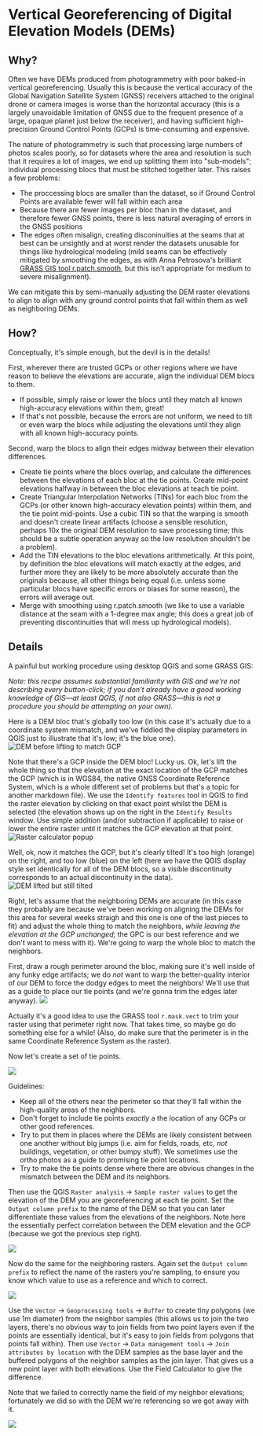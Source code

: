 # Vertical Georeferencing of Digital Elevation Models (DEMs)

## Why?
Often we have DEMs produced from photogrammetry with poor baked-in vertical georeferencing. Usually this is because the vertical accuracy of the Global Navigation Satellite System (GNSS) receivers attached to the original drone or camera images is worse than the horizontal accuracy (this is a largely unavoidable limitation of GNSS due to the frequent presence of a large, opaque planet just below the receiver), and having sufficient high-precision Ground Control Points (GCPs) is time-consuming and expensive.

The nature of photogrammetry is such that processing large numbers of photos scales poorly, so for datasets where the area and resolution is such that it requires a lot of images, we end up splitting them into "sub-models"; individual processing blocs that must be stitched together later. This raises a few problems:
- The proccessing blocs are smaller than the dataset, so if Ground Control Points are available fewer will fall within each area
- Because there are fewer images per bloc than in the dataset, and therefore fewer GNSS points, there is less natural averaging of errors in the GNSS positions
- The edges often misalign, creating disconinuities at the seams that at best can be unsightly and at worst render the datasets unusable for things like hydrological modeling (mild seams can be effectively mitigated by smoothing the edges, as with Anna Petrosova's brilliant [GRASS GIS tool r.patch.smooth](https://github.com/petrasovaa/r.patch.smooth), but this isn't appropriate for medium to severe misalignment).

We can mitigate this by semi-manually adjusting the DEM raster elevations to align to align with any ground control points that fall within them as well as neighboring DEMs.

## How?
Conceptually, it's simple enough, but the devil is in the details!

First, wherever there are trusted GCPs or other regions where we have reason to believe the elevations are accurate, align the individual DEM blocs to them.
- If possible, simply raise or lower the blocs until they match all known high-accuracy elevations within them, great!
- If that's not possible, because the errors are not uniform, we need to tilt or even warp the blocs while adjusting the elevations until they align with all known high-accuracy points.

Second, warp the blocs to align their edges midway between their elevation differences.
- Create tie points where the blocs overlap, and calculate the differences between the elevations of each bloc at the tie points. Create mid-point elevations halfway in between the bloc elevations at teach tie point. 
- Create Triangular Interpolation Networks (TINs) for each bloc from the GCPs (or other known high-accuracy elevation points) within them, and the tie point mid-points. Use a cubic TIN so that the warping is smooth and doesn't create linear artifacts (choose a sensible resolution, perhaps 10x the original DEM resolution to save processing time; this should be a subtle operation anyway so the low resolution shouldn't be a problem).
- Add the TIN elevations to the bloc elevations arithmetically. At this point, by definition the bloc elevations will match exactly at the edges, and further more they are likely to be more absolutely accurate than the originals because, all other things being equal (i.e. unless some particular blocs have specific errors or biases for some reason), the errors will average out.
- Merge with smoothing using r.patch.smooth (we like to use a variable distance at the seam with a 1-degree max angle; this does a great job of preventing discontinuities that will mess up hydrological models).

## Details
A painful but working procedure using desktop QGIS and some GRASS GIS:

_Note: this recipe assumes substantial familiarity with GIS and we're not describing every button-click; if you don't already have a good working knowledge of GIS&mdash;at least QGIS, if not also GRASS&mdash;this is not a procedure you should be attempting on your own)._

Here is a DEM bloc that's globally too low (in this case it's actually due to a coordinate system mismatch, and we've fiddled the display parameters in QGIS just to illustrate that it's low; it's the blue one).
![DEM before lifting to match GCP](images/dem_too_low.jpg)

Note that there's a GCP inside the DEM bloc! Lucky us. Ok, let's lift the whole thing so that the elevation at the exact location of the GCP matches the GCP (which is in WGS84, the native GNSS Coordinate Reference System, which is a whole different set of problems but that's a topic for another markdown file). We use the ```Identify features``` tool in QGIS to find the raster elevation by clicking on that exact point whilst the DEM is selected (the elevation shows up on the right in the ```Identify Results``` window. Use simple addition (and/or subtraction if applicable) to raise or lower the entire raster until it matches the GCP elevation at that point.
![Raster calculator popup](images/raster_calculator_lift.jpg)

Well, ok, now it matches the GCP, but it's clearly tilted! It's too high (orange) on the right, and too low (blue) on the left (here we have the QGIS display style set identically for all of the DEM blocs, so a visible discontinuity corresponds to an actual discontinuity in the data).
![DEM lifted but still tilted](images/dem_lifted.jpg)

Right, let's assume that the neighboring DEMs are accurate (in this case they probably are because we've been working on aligning the DEMs for this area for several weeks straigh and this one is one of the last pieces to fit) and adjust the whole thing to match the neighbors, _while leaving the elevation at the GCP unchanged_; the GPC is our best reference and we don't want to mess with it). We're going to warp the whole bloc to match the neighbors.

First, draw a rough perimeter around the bloc, making sure it's well inside of any funky edge artifacts; we do _not_ want to warp the better-quality interior of our DEM to force the dodgy edges to meet the neighbors! We'll use that as a guide to place our tie points (and we're gonna trim the edges later anyway).
![](images/rough_perimeter.jpg)

Actually it's a good idea to use the GRASS tool ```r.mask.vect``` to trim your raster using that perimeter right now. That takes time, so maybe go do something else for a while! (Also, do make sure that the perimeter is in the same Coordinate Reference System as the raster). 

Now let's create a set of tie points.

![](images/create_point_layer.jpg)

Guidelines:
- Keep all of the others near the perimeter so that they'll fall within the high-quality areas of the neighbors.
- Don't forget to include tie points _exactly_ a the location of any GCPs or other good references.
- Try to put them in places where the DEMs are likely consistent between one another without big jumps (i.e. aim for fields, roads, etc, _not_ buildings, vegetation, or other bumpy stuff). We sometimes use the ortho photos as a guide to promising tie point locations.
- Try to make the tie points dense where there are obvious changes in the mismatch between the DEM and its neighbors.

Then use the QGIS ```Raster analysis``` -> ```Sample raster values``` to get the elevation of the DEM you are georeferencing at each tie point. Set the ```Output column prefix``` to the name of the DEM so that you can later differentiate these values from the elevations of the neighbors. Note here the essentially perfect correlation between the DEM elevation and the GCP (because we got the previous step right). 

![](images/DEM_samples_at_tie_points.jpg)

Now do the same for the neighboring rasters. Again set the ```Output column prefix``` to reflect the name of the rasters you're sampling, to ensure you know which value to use as a reference and which to correct. 

![](images/neighbor_samples.jpg)

Use the ```Vector``` -> ```Geoprocessing tools``` -> ```Buffer``` to create tiny polygons (we use 1m diameter) from the neighbor samples (this allows us to join the two layers, there's no obvious way to join fields from two point layers even if the points are essentially identical, but it's easy to join fields from polygons that points fall within). Then use ```Vector``` -> ```Data management tools``` -> ```Join attributes by location``` with the DEM samples as the base layer and the buffered polygons of the neighbor samples as the join layer. That gives us a new point layer with both elevations. Use the Field Calculator to give the difference.

Note that we failed to correctly name the field of my neighbor elevations; fortunately we did so with the DEM we're referencing so we got away with it.

![](images/correction_at_tie_points.jpg)

